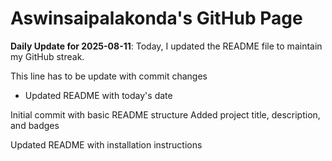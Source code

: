 # Aswinsaipalakonda's GitHub Page

**Daily Update for 2025-08-11**: Today, I updated the README file to maintain my GitHub streak.

This line has to be update with commit changes
 - Updated README with today's date

Initial commit with basic README structure
Added project title, description, and badges

Updated README with installation instructions


